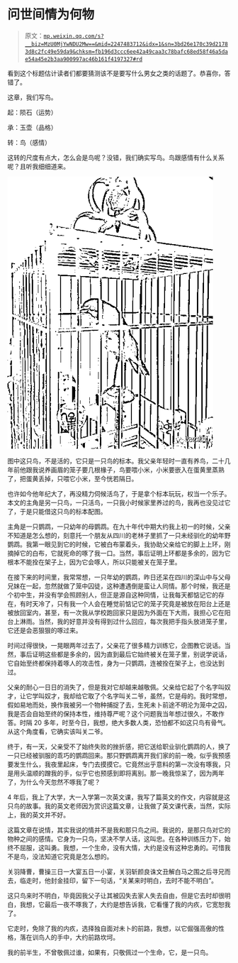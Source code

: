 # 问世间情为何物

> 原文：[`mp.weixin.qq.com/s?__biz=MzU0MjYwNDU2Mw==&mid=2247483712&idx=1&sn=3bd26e170c39d21783d8c2fc49e59da9&chksm=fb196d3ccc6ee42a49caa3c78bafc68ed58f46a5dae54a45e2b3aa900997ac46b161f4197327#rd`](http://mp.weixin.qq.com/s?__biz=MzU0MjYwNDU2Mw==&mid=2247483712&idx=1&sn=3bd26e170c39d21783d8c2fc49e59da9&chksm=fb196d3ccc6ee42a49caa3c78bafc68ed58f46a5dae54a45e2b3aa900997ac46b161f4197327#rd)

看到这个标题估计读者们都要猜测该不是要写什么男女之类的话题了。恭喜你，答错了。

这章，我们写鸟。

起：陨石（运势）

承：玉壶（品格）

转：鸟（感情）

这转的尺度有点大，怎么会是鸟呢？没错，我们确实写鸟。鸟跟感情有什么关系呢？且听我细细道来。

![](img/a796c2a4a5377e4aaedbe8f27ef9a9f3.png)

图中这只鸟，不是活的，它只是一只鸟的标本。我父亲年轻时一直有养鸟，二十几年前他跟我说养画眉的笼子要几根椽子，鸟要喂小米，小米要嵌入在蛋黄里蒸熟了，把蛋黄丢掉，只喂它小米，至今恍若隔日。

也许如今他年纪大了，再没精力伺候活鸟了，于是拿个标本玩玩，权当一个乐子。本文的主角是另一只鸟，一只活鸟，一只我小时候家里养过的鸟，我再也没见过它了，于是只能借这只鸟的标本配图。

主角是一只鹦鹉，一只幼年的母鹦鹉。在九十年代中期大约我上初一的时候，父亲不知道是怎么想的，刻意托一个朋友从四川的老林子里抓了一只未经驯化的幼年野鹦鹉。我第一眼见到它的时候，它被白布蒙着头，我协助父亲给它的脚上上环，刚摘掉它的白布，它就死命的啄了我一口。当然，事后证明上环都是多余的，因为它根本不能拴在架子上，因为它会啄人，所以只能被关在笼子里。

在接下来的时间里，我常常想，一只年幼的鹦鹉，昨日还呆在四川的深山中与父母兄妹在一起，忽然就做了笼中囚徒，这种遭遇倒是蛮让人同情。那个时候，我还是个初中生，并没有学会照顾别人，但正是源自这种同情，让我每天都惦记它的存在，有时天冷了，只有我一个人会在睡觉前惦记它的笼子究竟是被放在阳台上还是被放回室内，甚至，有一次我从学校跑回家只是因为外面在下大雨，我担心它在阳台上淋雨。当然，我的好意并没有得到过什么回应，每次我把手指头放进笼子里，它还是会恶狠狠的啄过来。

时间过得很快，一晃眼两年过去了，父亲花了很多精力训练它，企图教它说话。当然，事后证明这些都是多余的，因为直到最后它始终被关在笼子里，别说学说话，它自始至终都保持着啄人的攻击性，身为一只鹦鹉，连被拴在架子上，也没达到过。

父亲的耐心一日日的消失了，但是我对它却越来越敬佩。父亲给它起了个名字叫奴才，让它学叫奴才，我却给它取了个名字叫关二爷，虽然，它是母的。我时常想，假如易地而处，换作我被另一个物种捕捉了去，生死未卜前途不明沦为笼中之囚，我是否会自始至终的保持本性，维持尊严呢？这个问题我当年想过很久，不敢作答。时隔 20 多年，时至今日，我想，绝大多数人类，恐怕都不如这只鸟有骨气。从这个角度看，它确实该叫关二爷。

终于，有一天，父亲受不了始终失败的挫折感，把它送给职业驯化鹦鹉的人，换了一只已经被驯服的乖巧的鹦鹉回来。那只野鹦鹉离开我们家的前一晚，似乎我预感要发生什么，我夜里起床，专门去摸摸它。它竟然出乎意料的第一次没有啄我，只是用头温顺的蹭我的手，似乎它也预感到即将离别。那一晚我惊呆了，因为两年了，为什么今天忽然不啄我了呢？

4 年后，我上了大学，大一入学第一次英文课，我写了篇英文的作文，内容就是这只鸟的故事。我的英文老师因为赏识这篇文章，让我做了英文课代表，当然，实际上，我的英文并不好。

这篇文章在说情，其实我说的情并不是我和那只鸟之间。我说的，是那只鸟对它的物种之间的感情。它身为一只鸟，坚决不学人话，这叫忠。在各种训练压力下，始终不屈服，这叫勇。我想，一个生命，没有大情，大约是没有这种忠勇的。可惜我不是鸟，没法知道它究竟是怎么想的。

关羽降曹，曹操三日一大宴五日一小宴，关羽斩颜良诛文丑解白马之围之后寻兄而去，临走时，他封金挂印，留下一句话，“关某来时明白，去时不能不明白”。

这只鸟来时不明白，毕竟因我父子让其被囚失去家人失去自由，但是它去时却很明白，我想，它最后一夜不啄我了，大约是想告诉我，它看懂了我的内疚，它宽恕我了。

它走时，免除了我的内疚，选择独自面对未卜的前路，我想，以它倔强高傲的性格，落在训鸟人的手中，大约前路坎坷。

我的前半生，不曾敬佩过谁，如果有，只敬佩过一个生命，它，是一只鸟。